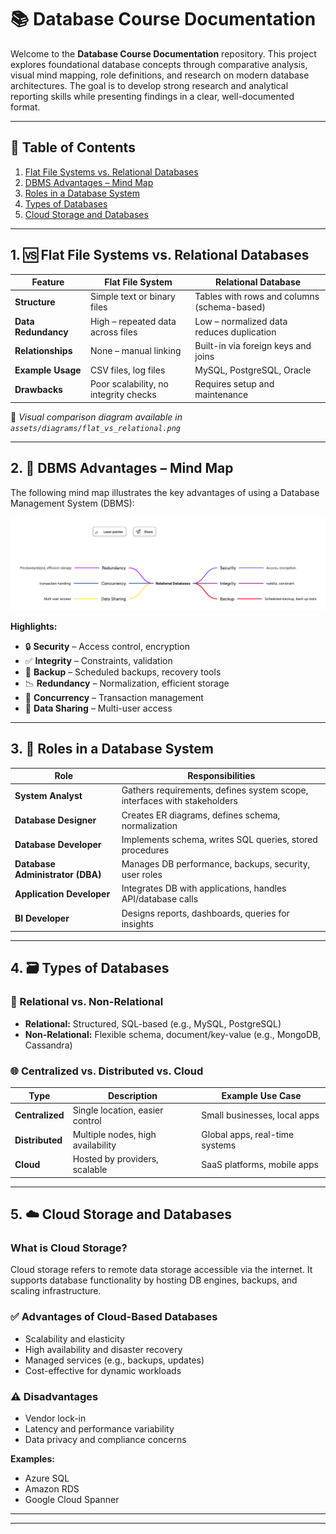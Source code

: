 # 📚 Database Course Documentation

Welcome to the **Database Course Documentation** repository. This project explores foundational database concepts through comparative analysis, visual mind mapping, role definitions, and research on modern database architectures. The goal is to develop strong research and analytical reporting skills while presenting findings in a clear, well-documented format.

---

## 📁 Table of Contents

1. [Flat File Systems vs. Relational Databases](#1-flat-file-systems-vs-relational-databases)
2. [DBMS Advantages – Mind Map](#2-dbms-advantages--mind-map)
3. [Roles in a Database System](#3-roles-in-a-database-system)
4. [Types of Databases](#4-types-of-databases)
5. [Cloud Storage and Databases](#5-cloud-storage-and-databases)

---

## 1. 🆚 Flat File Systems vs. Relational Databases

| Feature           | Flat File System                          | Relational Database                          |
|------------------|-------------------------------------------|----------------------------------------------|
| **Structure**     | Simple text or binary files               | Tables with rows and columns (schema-based)  |
| **Data Redundancy** | High – repeated data across files         | Low – normalized data reduces duplication    |
| **Relationships** | None – manual linking                     | Built-in via foreign keys and joins          |
| **Example Usage** | CSV files, log files                      | MySQL, PostgreSQL, Oracle                    |
| **Drawbacks**     | Poor scalability, no integrity checks     | Requires setup and maintenance               |

📌 *Visual comparison diagram available in `assets/diagrams/flat_vs_relational.png`*

---

## 2. 🧠 DBMS Advantages – Mind Map

The following mind map illustrates the key advantages of using a Database Management System (DBMS):

![DBMS Mind Map](/mindmap.png)

**Highlights:**
- 🔒 **Security** – Access control, encryption
- ✅ **Integrity** – Constraints, validation
- 💾 **Backup** – Scheduled backups, recovery tools
- 📉 **Redundancy** – Normalization, efficient storage
- 🔄 **Concurrency** – Transaction management
- 🤝 **Data Sharing** – Multi-user access

---

## 3. 👥 Roles in a Database System

| Role                  | Responsibilities                                                                 |
|-----------------------|----------------------------------------------------------------------------------|
| **System Analyst**        | Gathers requirements, defines system scope, interfaces with stakeholders         |
| **Database Designer**     | Creates ER diagrams, defines schema, normalization                              |
| **Database Developer**    | Implements schema, writes SQL queries, stored procedures                        |
| **Database Administrator (DBA)**| Manages DB performance, backups, security, user roles                           |
| **Application Developer** | Integrates DB with applications, handles API/database calls                     |
| **BI Developer**          | Designs reports, dashboards, queries for insights                               |

---

## 4. 🗃️ Types of Databases

### 🔄 Relational vs. Non-Relational

- **Relational:** Structured, SQL-based (e.g., MySQL, PostgreSQL)
- **Non-Relational:** Flexible schema, document/key-value (e.g., MongoDB, Cassandra)

### 🌐 Centralized vs. Distributed vs. Cloud

| Type         | Description                                | Example Use Case                          |
|--------------|--------------------------------------------|-------------------------------------------|
| **Centralized**  | Single location, easier control            | Small businesses, local apps              |
| **Distributed**  | Multiple nodes, high availability          | Global apps, real-time systems            |
| **Cloud**        | Hosted by providers, scalable              | SaaS platforms, mobile apps               |



---

## 5. ☁️ Cloud Storage and Databases

### What is Cloud Storage?

Cloud storage refers to remote data storage accessible via the internet. It supports database functionality by hosting DB engines, backups, and scaling infrastructure.

### ✅ Advantages of Cloud-Based Databases

- Scalability and elasticity
- High availability and disaster recovery
- Managed services (e.g., backups, updates)
- Cost-effective for dynamic workloads

### ⚠️ Disadvantages

- Vendor lock-in
- Latency and performance variability
- Data privacy and compliance concerns

**Examples:**
- Azure SQL
- Amazon RDS
- Google Cloud Spanner

---



---
